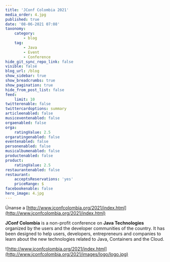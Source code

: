 ```yaml
---
title: 'JConf Colombia 2021'
media_order: 4.jpg
published: true
date: '08-06-2021 07:08'
taxonomy:
    category:
        - blog
    tag:
        - Java
        - Event
        - Conference
hide_git_sync_repo_link: false
visible: false
blog_url: /blog
show_sidebar: true
show_breadcrumbs: true
show_pagination: true
hide_from_post_list: false
feed:
    limit: 10
twitterenable: false
twittercardoptions: summary
articleenabled: false
musiceventenabled: false
orgaenabled: false
orga:
    ratingValue: 2.5
orgaratingenabled: false
eventenabled: false
personenabled: false
musicalbumenabled: false
productenabled: false
product:
    ratingValue: 2.5
restaurantenabled: false
restaurant:
    acceptsReservations: 'yes'
    priceRange: $
facebookenable: false
hero_image: 4.jpg
---
```


Únanse a [http://www.jconfcolombia.org/2021/index.html](http://www.jconfcolombia.org/2021/index.html)    

**JConf Colombia** is a non-profit conference on **Java Technologies** organized by the users and the developer communities of the country. It has been designed to help users, developers, entrepreneurs and companies to learn about the new technologies related to Java, Containers and the Cloud.  

![http://www.jconfcolombia.org/2021/index.html](http://www.jconfcolombia.org/2021/images/logo/logo.jpg)

